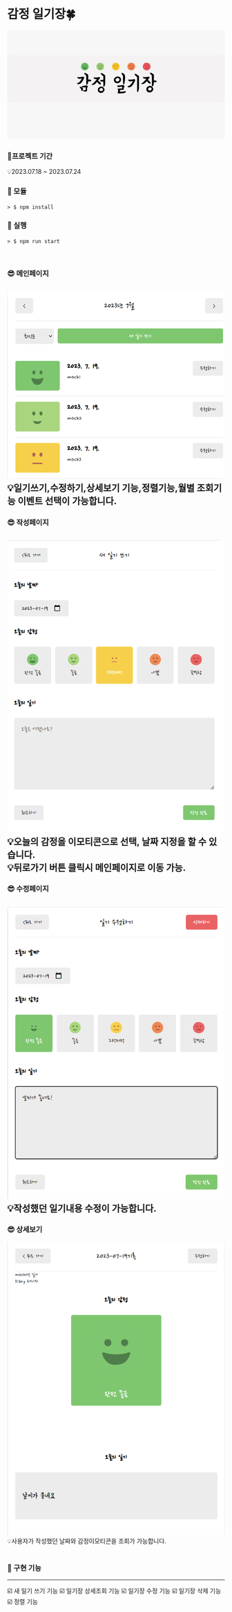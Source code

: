 # 감정 일기장🍀

![CreatePlan](./img/banner.png)

### 📅프로젝트 기간
 💡2023.07.18 ~ 2023.07.24<br>
### 🧩 모듈 <br/>
```
> $ npm install
```
### 🧩 실행 <br/>
```
> $ npm run start
```
<br>

### 😎 메인페이지<br/>
   ![CreatePlan](./img/mainpage.png)<br/>
   💡일기쓰기,수정하기,상세보기 기능,정렬기능,월별 조회기능 이벤트 선택이 가능합니다.<br>
   ---
### 😎 작성페이지<br/>
   ![CreatePlan](./img/newpage.png)<br/>
   💡오늘의 감정을 이모티콘으로 선택, 날짜 지정을 할 수 있습니다.<br/>
   💡뒤로가기 버튼 클릭시 메인페이지로 이동 가능.<br>
   ---
### 😎 수정페이지<br/>
   ![CreatePlan](./img/editorpage.png)<br/>
   💡작성했던 일기내용 수정이 가능합니다.<br>
   ---
### 😎 상세보기<br/>
   ![CreatePlan](./img/viewerpage.png)<br/>
   💡사용자가 작성했던 날짜와 감정이모티콘을 조회가 가능합니다.<br><br>


### 📑 구현 기능

---

☑️ 새 일기 쓰기 기능
☑️ 일기장 상세조회 기능
☑️ 일기장 수정 기능
☑️ 일기장 삭제 기능
☑️ 정렬 기능





